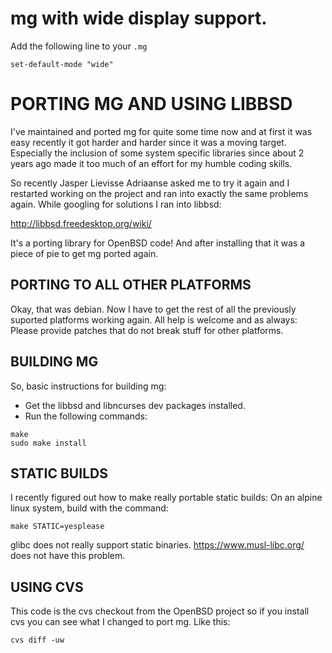 # mg with wide display support.

Add the following line to your `.mg`

```
set-default-mode "wide"
```

# PORTING MG AND USING LIBBSD

I've maintained and ported mg for quite some time now and at first it
was easy recently it got harder and harder since it was a moving
target. Especially the inclusion of some system specific libraries since
about 2 years ago made it too much of an effort for my humble coding
skills.

So recently Jasper Lievisse Adriaanse asked me to try it again and I
restarted working on the project and ran into exactly the same problems
again. While googling for solutions I ran into libbsd:

  http://libbsd.freedesktop.org/wiki/

It's a porting library for OpenBSD code! And after installing that it
was a piece of pie to get mg ported again.

## PORTING TO ALL OTHER PLATFORMS

Okay, that was debian. Now I have to get the rest of all the previously
suported platforms working again. All help is welcome and as always:
Please provide patches that do not break stuff for other platforms.

## BUILDING MG

So, basic instructions for building mg:

 - Get the libbsd and libncurses dev packages installed.
 - Run the following commands:

```
make
sudo make install
```

## STATIC BUILDS

I recently figured out how to make really portable static builds: On an
alpine linux system, build with the command:
```
make STATIC=yesplease
```
glibc does not really support static binaries. https://www.musl-libc.org/
does not have this problem.


## USING CVS

This code is the cvs checkout from the OpenBSD project so if you install
cvs you can see what I changed to port mg. Like this:

```
cvs diff -uw
```
